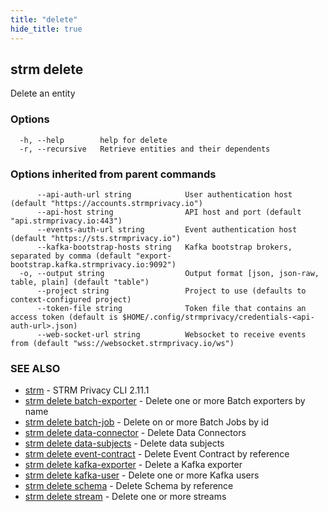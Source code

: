 ```yaml
---
title: "delete"
hide_title: true
---
```

## strm delete

Delete an entity

### Options

```
  -h, --help        help for delete
  -r, --recursive   Retrieve entities and their dependents
```

### Options inherited from parent commands

```
      --api-auth-url string            User authentication host (default "https://accounts.strmprivacy.io")
      --api-host string                API host and port (default "api.strmprivacy.io:443")
      --events-auth-url string         Event authentication host (default "https://sts.strmprivacy.io")
      --kafka-bootstrap-hosts string   Kafka bootstrap brokers, separated by comma (default "export-bootstrap.kafka.strmprivacy.io:9092")
  -o, --output string                  Output format [json, json-raw, table, plain] (default "table")
      --project string                 Project to use (defaults to context-configured project)
      --token-file string              Token file that contains an access token (default is $HOME/.config/strmprivacy/credentials-<api-auth-url>.json)
      --web-socket-url string          Websocket to receive events from (default "wss://websocket.strmprivacy.io/ws")
```

### SEE ALSO

* [strm](/cli-reference/strm/index.md)	 - STRM Privacy CLI 2.11.1
* [strm delete batch-exporter](/cli-reference/strm/delete/batch-exporter.md)	 - Delete one or more Batch exporters by name
* [strm delete batch-job](/cli-reference/strm/delete/batch-job.md)	 - Delete on or more Batch Jobs by id
* [strm delete data-connector](/cli-reference/strm/delete/data-connector.md)	 - Delete Data Connectors
* [strm delete data-subjects](/cli-reference/strm/delete/data-subjects.md)	 - Delete data subjects
* [strm delete event-contract](/cli-reference/strm/delete/event-contract.md)	 - Delete Event Contract by reference
* [strm delete kafka-exporter](/cli-reference/strm/delete/kafka-exporter.md)	 - Delete a Kafka exporter
* [strm delete kafka-user](/cli-reference/strm/delete/kafka-user.md)	 - Delete one or more Kafka users
* [strm delete schema](/cli-reference/strm/delete/schema.md)	 - Delete Schema by reference
* [strm delete stream](/cli-reference/strm/delete/stream.md)	 - Delete one or more streams

